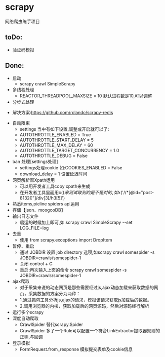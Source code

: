 # scrapy
网络爬虫练手项目

## toDo:

+ 验证码模拟


## Done:

+ 启动
    - scrapy crawl SimpleScrapy
+ 多线程处理
    - REACTOR_THREADPOOL_MAXSIZE = 10 默认进程数是10,可以调整
+ 分步式处理
 - 解决方案:https://github.com/rolando/scrapy-redis
+ 自动限束
    - settings 当中有如下设置,调整或开启就可以了:
    - AUTOTHROTTLE_ENABLED = True
    - AUTOTHROTTLE_START_DELAY = 5
    - AUTOTHROTTLE_MAX_DELAY = 60
    - AUTOTHROTTLE_TARGET_CONCURRENCY = 1.0
    - AUTOTHROTTLE_DEBUG = False
+ ban 处理[settings处理]
    - settings处理cookie  如:COOKIES_ENABLED = False
    - download_delay = 1 设置延迟时间
+ 网页解析器Xpath运用
    - 可以用开发者工具copy xpath来生成
    - 在开发者工具里面用$x()来测试取到的是不是对的,如$x('//*[@id="post-81320"]/div[3]/h3[5]')
+ 熟悉items,pieline spiders api运用
+ 存储【json、moogooDB】
+ 输出日志文件
    - 启运的时候加上即可,如:scrapy crawl SimpleScrapy --set LOG_FILE=log
+ 去重
    - 使用 from scrapy.exceptions import DropItem
+ 暂停、重启
    - 通过 JOBDIR 设置 job directory 选项,如scrapy crawl somespider -s JOBDIR=crawls/somespider-1
    - 关闭 control + C
    - 重启:再次输入上面的命令 scrapy crawl somespider -s JOBDIR=crawls/somespider-1
+ ajax爬取
    - 对于采集来说的动态网页是那些需要经过js,ajax动态加载来获取数据的网页，采集数据的方案分为两种：
    - 1.通过抓包工具分析js,ajax的请求，模拟该请求获取js加载后的数据。
    - 2.调用浏览器的内核，获取加载后的网页源码，然后对源码经行解析
+ 运行多个scrapy
+ 深度自动爬取
    - CrawlSpider 替代scrapy.Spider
    - CrawlSpider 多了一个Rule可以配置一个符合LinkExtractor提取器规则的正则,与回调
+ 登录模拟
    - FormRequest.from_response 模拟提交表单及cookie信息


